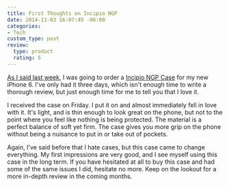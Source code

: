 ```yaml
---
title: First Thoughts on Incipio NGP
date: 2014-11-03 16:07:45 -06:00
categories:
- Tech
custom_type: post
review:
  type: product
  rating: 5
---
```


[As I said last week](/2014/10/the-wirecutter-on-the-best-iphone-6-case), I was going to order a [Incipio NGP Case](http://www.incipio.com/cases/iphone-cases/iphone-6-cases/ngp-flexible-impact-resistant-case-iphone-6.html) for my new iPhone 6. I've only had it three days, which isn't enough time to write a thorough review, but just enough time for me to tell you that I love it.

I received the case on Friday. I put it on and almost immediately fell in love with it. It's light, and is thin enough to look great on the phone, but not to the point where you feel like nothing is being protected. The material is a perfect balance of soft yet firm. The case gives you more grip on the phone without being a nuisance to put in or take out of pockets.

Again, I've said before that I hate cases, but this case came to change everything. My first impressions are very good, and I see myself using this case in the long term. If you have hesitated at all to buy this case and had some of the same issues I did, hesitate no more. Keep on the lookout for a more in-depth review in the coming months.
